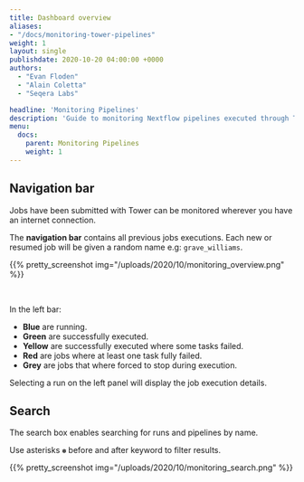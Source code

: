 ```yaml
---
title: Dashboard overview
aliases:
- "/docs/monitoring-tower-pipelines"
weight: 1
layout: single
publishdate: 2020-10-20 04:00:00 +0000
authors:
  - "Evan Floden"
  - "Alain Coletta"
  - "Seqera Labs"

headline: 'Monitoring Pipelines'
description: 'Guide to monitoring Nextflow pipelines executed through Tower.'
menu:
  docs:
    parent: Monitoring Pipelines
    weight: 1
---
```


## Navigation bar

Jobs have been submitted with Tower can be monitored wherever you have an internet connection. 

The **navigation bar** contains all previous jobs executions. Each new or resumed job will be given a random name e.g: `grave_williams`.

{{% pretty_screenshot img="/uploads/2020/10/monitoring_overview.png" %}}

<br>

In the left bar:

  - **Blue** are running.
  - **Green** are successfully executed.
  - **Yellow** are successfully executed where some tasks failed.
  - **Red** are jobs where at least one task fully failed.
  - **Grey** are jobs that where forced to stop during execution.

  Selecting a run on the left panel will display the job execution details.

## Search

The search box enables searching for runs and pipelines by name. 

Use asterisks `✽` before and after keyword to filter results.

{{% pretty_screenshot img="/uploads/2020/10/monitoring_search.png" %}}

<br>
